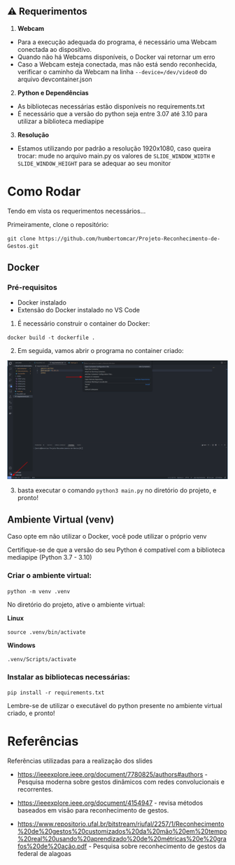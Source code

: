 ## **⚠️ Requerimentos**

1. **Webcam**

- Para a execução adequada do programa, é necessário uma Webcam conectada ao dispositivo.
- Quando não há Webcams disponíveis, o Docker vai retornar um erro
- Caso a Webcam esteja conectada, mas não está sendo reconhecida, verificar o caminho da Webcam na linha `--device=/dev/video0` do arquivo devcontainer.json

2. **Python e Dependências**

- As bibliotecas necessárias estão disponíveis no requirements.txt
- É necessário que a versão do python seja entre 3.07 até 3.10 para utilizar a biblioteca mediapipe

3. **Resolução**

- Estamos utilizando por padrão a resolução 1920x1080, caso queira trocar:
mude no arquivo main.py os valores de `SLIDE_WINDOW_WIDTH` e `SLIDE_WINDOW_HEIGHT` para se adequar ao seu monitor

# Como Rodar

Tendo em vista os requerimentos necessários...

Primeiramente, clone o repositório:

`git clone https://github.com/humbertomcar/Projeto-Reconhecimento-de-Gestos.git`

## Docker

### Pré-requisitos
- Docker instalado
- Extensão do Docker instalado no VS Code

1. É necessário construir o container do Docker:

`docker build -t dockerfile .`

2. Em seguida, vamos abrir o programa no container criado:

![alt text](./prints-readme/reopen-container.png)

3. basta executar o comando `python3 main.py` no diretório do projeto, e pronto!

## Ambiente Virtual (venv)
Caso opte em não utilizar o Docker, você pode utilizar o próprio venv

Certifique-se de que a versão do seu Python é compatível com a biblioteca mediapipe (Python 3.7 - 3.10)

### Criar o ambiente virtual:

`python -m venv .venv`

No diretório do projeto, ative o ambiente virtual:

**Linux**

`source .venv/bin/activate`

**Windows**

`.venv/Scripts/activate`

### Instalar as bibliotecas necessárias:

`pip install -r requirements.txt`

Lembre-se de utilizar o executável do python presente no ambiente virtual criado, e pronto!

# Referências

Referências utilizadas para a realização dos slides

- https://ieeexplore.ieee.org/document/7780825/authors#authors - Pesquisa moderna sobre gestos dinâmicos com redes convolucionais e recorrentes. 

- https://ieeexplore.ieee.org/document/4154947 - revisa métodos baseados em visão para reconhecimento de gestos.
 
- https://www.repositorio.ufal.br/bitstream/riufal/2257/1/Reconhecimento%20de%20gestos%20customizados%20da%20mão%20em%20tempo%20real%20usando%20aprendizado%20de%20métricas%20e%20grafos%20de%20ação.pdf - Pesquisa sobre reconhecimento de gestos da federal de alagoas